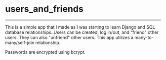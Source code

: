 # users_and_friends
-------------------

This is a simple app that I made as I was starting to learn Django and SQL database relationships. Users can be created, log in/out, and "friend" other users. They can also "unfriend" other users. This app utilizes a many-to-many/self-join relationship.

Passwords are encrypted using bcrypt.
